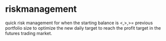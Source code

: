 # riskmanagement
quick risk management for when the starting balance is <,>,>= previous portfolio size to optimize the new daily target to reach the profit target in the futures trading market.
